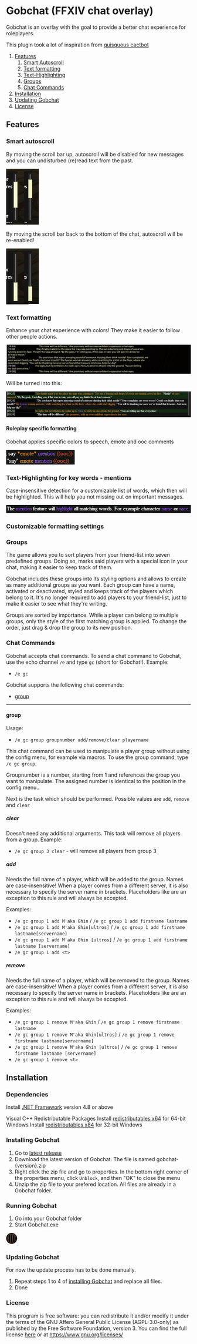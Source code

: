 # Gobchat (FFXIV chat overlay)
Gobchat is an overlay with the goal to provide a better chat experience for roleplayers.

This plugin took a lot of inspiration from [quisquous cactbot](https://github.com/quisquous/cactbot) 

1. [Features](#features)
   1. [Smart Autoscroll](#smart-autoscroll)
   1. [Text formatting](#text-formatting)
   1. [Text-Highlighting](#text-highlighting-for-key-words---mentions)
   1. [Groups](#groups)
   1. [Chat Commands](#chat-commands)
1. [Installation](#installation)
1. [Updating Gobchat](#updating-gobchat)
1. [License](#license)

## Features

### Smart autoscroll
By moving the scroll bar up, autoscroll will be disabled for new messages and you can undisturbed (re)read text from the past.

![no autoscroll](screen_scroll_noautoscroll.png)

By moving the scroll bar back to the bottom of the chat, autoscroll will be re-enabled!

![autoscroll reenables](screen_scroll_bottom.png)

### Text formatting
Enhance your chat experience with colors! They make it easier to follow other people actions.

![Original chat box](screen_unformated.jpg)

Will be turned into this:

![Enhanced chat overlay](screen_formated.jpg)

#### Roleplay specific formatting
Gobchat applies specific colors to speech, emote and ooc comments

![Different formats](screen_formats.png)

### Text-Highlighting for key words - mentions
Case-insensitive detection for a customizable list of words, which then will be highlighted. This will help you not missing out on important messages.

![Mentions](screen_mention_highlighting.png)

### Customizable formatting settings


### Groups
The game allows you to sort players from your friend-list into seven predefined groups. Doing so, marks said players with a special icon in your chat, making it easier to keep track of them.

Gobchat includes these groups into its styling options and allows to create as many additional groups as you want.
Each group can have a name, activated or deactivated, styled and keeps track of the players which belong to it.
It's no longer required to add players to your friend-list, just to make it easier to see what they're writing.

Groups are sorted by importance. While a player can belong to multiple groups, only the style of the first matching group is applied. To change the order, just drag & drop the group to its new position.

### Chat Commands
Gobchat accepts chat commands. To send a chat command to Gobchat, use the echo channel `/e` and type `gc` (short for Gobchat!).
Example:
- `/e gc `

Gobchat supports the following chat commands:
- [group](#group)

***

#### group
Usage:
- `/e gc group groupnumber add/remove/clear playername`

This chat command can be used to manipulate a player group without using the config menu, for example via macros.
To use the group command, type `/e gc group`.

Groupnumber is a number, starting from 1 and references the group you want to manipulate. The assigned number is identical to the position in the config menu..

Next is the task which should be performed. Possible values are `add`, `remove` and `clear`
##### clear
Doesn't need any additional  arguments. This task will remove all players from a group.
Example:
- `/e gc group 3 clear` - will remove all players from group 3

##### add
Needs the full name of a player, which will be added to the group. Names are case-insensitive!
When a player comes from a different server, it is also necessary to specify the server name in brackets. 
Placeholders like <t> are an exception to this rule and will always be accepted.

Examples:
- `/e gc group 1 add M'aka Ghin` 			/ `/e gc group 1 add firstname lastname`
- `/e gc group 1 add M'aka Ghin[ultros]` 	/ `/e gc group 1 add firstname lastname[servername]`
- `/e gc group 1 add M'aka Ghin [ultros]` 	/ `/e gc group 1 add firstname lastname [servername]`
- `/e gc group 1 add <t>`

##### remove
Needs the full name of a player, which will be removed to the group. Names are case-insensitive!
When a player comes from a different server, it is also necessary to specify the server name in brackets. 
Placeholders like <t> are an exception to this rule and will always be accepted.

Examples:
- `/e gc group 1 remove M'aka Ghin` 			/ `/e gc group 1 remove firstname lastname`
- `/e gc group 1 remove M'aka Ghin[ultros]` 	/ `/e gc group 1 remove firstname lastname[servername]`
- `/e gc group 1 remove M'aka Ghin [ultros]` 	/ `/e gc group 1 remove firstname lastname [servername]`
- `/e gc group 1 remove <t>`


## Installation

### Dependencies

Install [.NET Framework](https://www.microsoft.com/net/download/framework) version 4.8 or above

Visual C++ Redistributable Packages
Install [redistributables x64](https://aka.ms/vs/16/release/vc_redist.x64.exe) for 64-bit Windows
Install [redistributables x84](https://aka.ms/vs/16/release/vc_redist.x86.exe) for 32-bit Windows

### Installing Gobchat

1. Go to [latest release](https://github.com/marblebag/gobchat/releases/latest)
2. Download the latest version of Gobchat. The file is named gobchat-{version}.zip
3. Right click the zip file and go to properties. In the bottom right corner of the properties menu, click `Unblock`, and then "OK" to close the menu
4. Unzip the zip file to your prefered location. All files are already in a Gobchat folder.

### Running Gobchat
1. Go into your Gobchat folder
2. Start Gobchat.exe

![gobchat looks for ffxiv](screen_gobchat_off.png)

### Updating Gobchat

For now the update process has to be done manually.

1. Repeat steps 1 to 4 of [installing Gobchat](#installing-gobchat) and replace all files.
2. Done

### License
This program is free software: you can redistribute it and/or modify it under the terms of the GNU Affero General Public License (AGPL-3.0-only) as published by the Free Software Foundation, version 3.
You can find the full license [here](LICENSE.md) or at https://www.gnu.org/licenses/